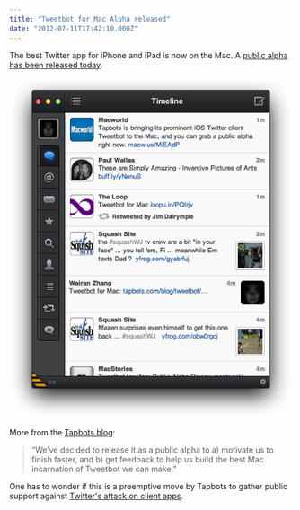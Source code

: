 ```yaml
---
title: "Tweetbot for Mac Alpha released"
date: "2012-07-11T17:42:10.000Z"
---
```


The best Twitter app for iPhone and iPad is now on the Mac. A [public alpha has been released today](http://tapbots.com/tweetbot_mac/).

![](bde7b92c-535f-414b-a002-29e7e72424fa.png)

More from the [Tapbots blog](http://tapbots.com/blog/tweetbot/tweetbot-for-mac):

> “We’ve decided to release it as a public alpha to a) motivate us to finish faster, and b) get feedback to help us build the best Mac incarnation of Tweetbot we can make.”

One has to wonder if this is a preemptive move by Tapbots to gather public support against [Twitter's attack on client apps](https://dev.twitter.com/blog/delivering-consistent-twitter-experience).